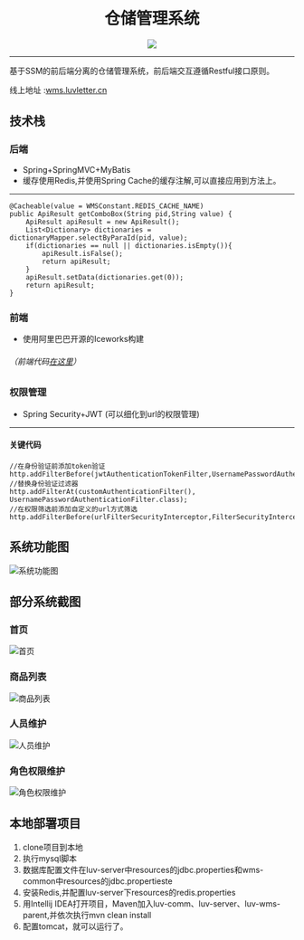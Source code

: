 
<h1 align="center">仓储管理系统</h1>
<p align="center">
  <a href="https://github.com/alibaba/ice"><img src="https://img.shields.io/badge/developing%20with-ICE-2077ff.svg"></a>
</p>

---
基于SSM的前后端分离的仓储管理系统，前后端交互遵循Restful接口原则。

线上地址 :[wms.luvletter.cn](http://wms.luvletter.cn/)
## 技术栈
### 后端
* Spring+SpringMVC+MyBatis
* 缓存使用Redis,并使用Spring Cache的缓存注解,可以直接应用到方法上。
---
    @Cacheable(value = WMSConstant.REDIS_CACHE_NAME)
    public ApiResult getComboBox(String pid,String value) {
        ApiResult apiResult = new ApiResult();
        List<Dictionary> dictionaries = dictionaryMapper.selectByParaId(pid, value);
        if(dictionaries == null || dictionaries.isEmpty()){
            apiResult.isFalse();
            return apiResult;
        }
        apiResult.setData(dictionaries.get(0));
        return apiResult;
    }
### 前端  
* 使用阿里巴巴开源的Iceworks构建
###### （前端代码[在这里](https://github.com/J2ephyr/LUVWMS_React)）
### 权限管理
* Spring Security+JWT (可以细化到url的权限管理)
---
#### 关键代码
    //在身份验证前添加token验证
    http.addFilterBefore(jwtAuthenticationTokenFilter,UsernamePasswordAuthenticationFilter.class);
    //替换身份验证过滤器
    http.addFilterAt(customAuthenticationFilter(), UsernamePasswordAuthenticationFilter.class);
    //在权限筛选前添加自定义的url方式筛选
    http.addFilterBefore(urlFilterSecurityInterceptor,FilterSecurityInterceptor.class);
## 系统功能图
![系统功能图](http://cdn.luvletter.cn/wms%E5%8A%9F%E8%83%BD%E5%9B%BE1.png)
## 部分系统截图
### 首页
![首页](http://cdn.luvletter.cn/%E9%A6%96%E9%A1%B5.jpg)
### 商品列表
![商品列表](http://cdn.luvletter.cn/%E5%95%86%E5%93%81%E5%88%97%E8%A1%A8.jpg)
### 人员维护
![人员维护](http://cdn.luvletter.cn/%E4%BA%BA%E5%91%98%E7%BB%B4%E6%8A%A4.jpg)
### 角色权限维护
![角色权限维护](http://cdn.luvletter.cn/%E8%A7%92%E8%89%B2%E6%9D%83%E9%99%90%E7%BB%B4%E6%8A%A4.jpg)
## 本地部署项目
1. clone项目到本地
2. 执行mysql脚本
3. 数据库配置文件在luv-server中resources的jdbc.properties和wms-common中resources的jdbc.propertieste
4. 安装Redis,并配置luv-server下resources的redis.properties
4. 用Intellij IDEA打开项目，Maven加入luv-comm、luv-server、luv-wms-parent,并依次执行mvn clean install
5. 配置tomcat，就可以运行了。


